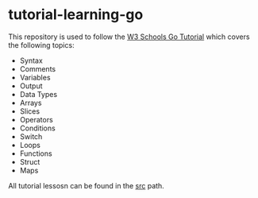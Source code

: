 # tutorial-learning-go

This repository is used to follow the [W3 Schools Go Tutorial](https://www.w3schools.com/go/index.php) 
which covers the following topics:
- Syntax
- Comments
- Variables
- Output
- Data Types
- Arrays
- Slices
- Operators
- Conditions
- Switch
- Loops
- Functions
- Struct
- Maps

All tutorial lessosn can be found in the [src](./src/) path.
